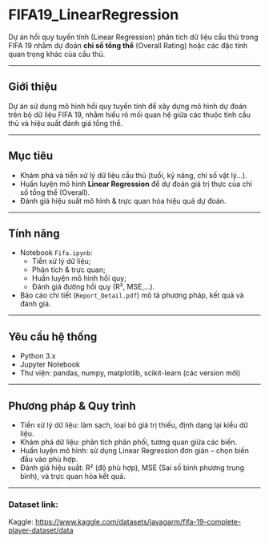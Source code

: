 # FIFA19_LinearRegression

Dự án hồi quy tuyến tính (Linear Regression) phân tích dữ liệu cầu thủ trong FIFA 19 nhằm dự đoán **chỉ số tổng thể** (Overall Rating) hoặc các đặc tính quan trọng khác của cầu thủ.

---

## Giới thiệu
Dự án sử dụng mô hình hồi quy tuyến tính để xây dựng mô hình dự đoán trên bộ dữ liệu FIFA 19, nhằm hiểu rõ mối quan hệ giữa các thuộc tính cầu thủ và hiệu suất đánh giá tổng thể.

---

## Mục tiêu
- Khám phá và tiền xử lý dữ liệu cầu thủ (tuổi, kỹ năng, chỉ số vật lý...).
- Huấn luyện mô hình **Linear Regression** để dự đoán giá trị thực của chỉ số tổng thể (Overall).
- Đánh giá hiệu suất mô hình & trực quan hóa hiệu quả dự đoán.

---

## Tính năng
- Notebook `Fifa.ipynb`:  
  - Tiền xử lý dữ liệu;  
  - Phân tích & trực quan;  
  - Huấn luyện mô hình hồi quy;  
  - Đánh giá đường hồi quy (R², MSE,...).
- Báo cáo chi tiết (`Report_Detail.pdf`) mô tả phương pháp, kết quả và đánh giá.

---
## Yêu cầu hệ thống
- Python 3.x  
- Jupyter Notebook  
- Thư viện: pandas, numpy, matplotlib, scikit-learn (các version mới)

---
## Phương pháp & Quy trình
- Tiền xử lý dữ liệu: làm sạch, loại bỏ giá trị thiếu, định dạng lại kiểu dữ liệu.
- Khám phá dữ liệu: phân tích phân phối, tương quan giữa các biến.
- Huấn luyện mô hình: sử dụng Linear Regression đơn giản – chọn biến đầu vào phù hợp.
- Đánh giá hiệu suất: R² (độ phù hợp), MSE (Sai số bình phương trung bình), và trực quan hóa kết quả.
 ---
 ### Dataset link:
 Kaggle: https://www.kaggle.com/datasets/javagarm/fifa-19-complete-player-dataset/data
  
